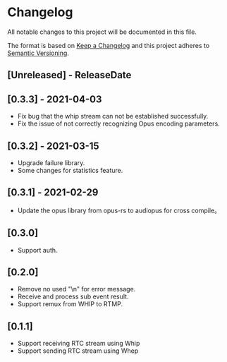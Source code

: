 # Changelog

All notable changes to this project will be documented in this file.

The format is based on [Keep a Changelog](http://keepachangelog.com/)
and this project adheres to [Semantic Versioning](http://semver.org/).

<!-- next-header -->

## [Unreleased] - ReleaseDate

## [0.3.3] - 2021-04-03
- Fix bug that the whip stream can not be established successfully.
- Fix the issue of not correctly recognizing Opus encoding parameters.

## [0.3.2] - 2021-03-15
- Upgrade failure library.
- Some changes for statistics feature.

## [0.3.1] - 2021-02-29
- Update the opus library from opus-rs to audiopus for cross compile。

## [0.3.0]
- Support auth.

## [0.2.0]
- Remove no used "\n" for error message.
- Receive and process sub event result.
- Support remux from WHIP to RTMP.

## [0.1.1]
- Support receiving RTC stream using Whip
- Support sending RTC stream using Whep







